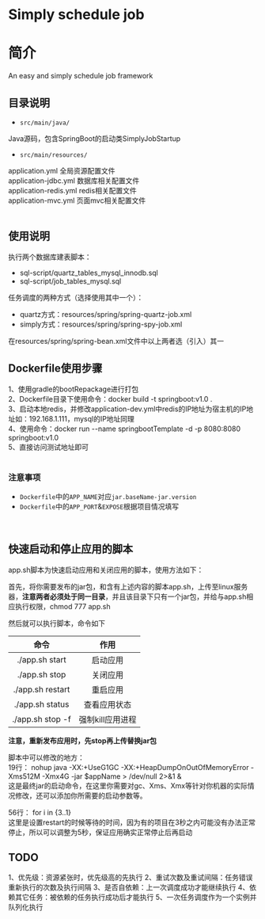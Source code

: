 Simply schedule job
==================

# 简介

An easy and simply schedule job framework
<br/>

## 目录说明

- `src/main/java/`

Java源码，包含SpringBoot的启动类SimplyJobStartup

- `src/main/resources/`

application.yml 全局资源配置文件  
application-jdbc.yml 数据库相关配置文件  
application-redis.yml redis相关配置文件  
application-mvc.yml 页面mvc相关配置文件  
<br/>

## 使用说明

执行两个数据库建表脚本：  
- sql-script/quartz_tables_mysql_innodb.sql<br/>
- sql-script/job_tables_mysql.sql<br/>

任务调度的两种方式（选择使用其中一个）：  
- quartz方式：resources/spring/spring-quartz-job.xml<br/>
- simply方式：resources/spring/spring-spy-job.xml<br/>

在resources/spring/spring-bean.xml文件中以上两者选（引入）其一

## Dockerfile使用步骤  
1、使用gradle的bootRepackage进行打包  
2、Dockerfile目录下使用命令：docker build -t springboot:v1.0 .  
3、启动本地redis，并修改application-dev.yml中redis的IP地址为宿主机的IP地址如：192.168.1.111，mysql的IP地址同理  
4、使用命令：docker run --name springbootTemplate -d -p 8080:8080 springboot:v1.0  
5、直接访问测试地址即可  
<br/>

### 注意事项

- `Dockerfile`中的`APP_NAME`对应`jar.baseName-jar.version`
- `Dockerfile`中的`APP_PORT`&`EXPOSE`根据项目情况填写
<br/>

## 快速启动和停止应用的脚本
app.sh脚本为快速启动应用和关闭应用的脚本，使用方法如下：  

首先，将你需要发布的jar包，和含有上述内容的脚本app.sh，上传至linux服务器，**注意两者必须处于同一目录**，并且该目录下只有一个jar包，并给与app.sh相应执行权限，chmod 777 app.sh

然后就可以执行脚本，命令如下

| 命令 | 作用 |
| :-: | :-: |
| ./app.sh start | 启动应用 |
| ./app.sh stop | 关闭应用 |
| ./app.sh restart | 重启应用 |
| ./app.sh status | 查看应用状态 |
| ./app.sh stop -f | 强制kill应用进程  |

**注意，重新发布应用时，先stop再上传替换jar包**

脚本中可以修改的地方：  
19行： nohup java -XX:+UseG1GC -XX:+HeapDumpOnOutOfMemoryError -Xms512M -Xmx4G -jar $appName > /dev/null 2>&1 &  
这是最终jar的启动命令，在这里你需要对gc、Xms、Xmx等针对你机器的实际情况修改，还可以添加你所需要的启动参数等。  

56行： for i in {3..1}  
这里是设置restart的时候等待的时间，因为有的项目在3秒之内可能没有办法正常停止，所以可以调整为5秒，保证应用确实正常停止后再启动  


## TODO
1、优先级：资源紧张时，优先级高的先执行
2、重试次数及重试间隔：任务错误重新执行的次数及执行间隔
3、是否自依赖：上一次调度成功才能继续执行
4、依赖其它任务：被依赖的任务执行成功后才能执行
5、一次任务调度作为一个实例并队列化执行
